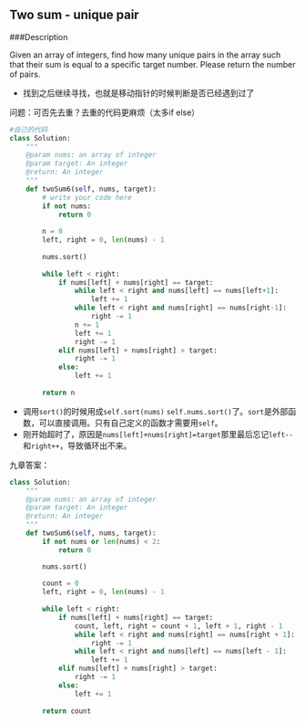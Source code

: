 ## Two sum - unique pair

###Description

Given an array of integers, find how many unique pairs in the array such that their sum is equal to a specific target number. Please return the number of pairs.

- 找到之后继续寻找，也就是移动指针的时候判断是否已经遇到过了

问题：可否先去重？去重的代码更麻烦（太多if else）

```py
#自己的代码
class Solution:
    """
    @param nums: an array of integer
    @param target: An integer
    @return: An integer
    """
    def twoSum6(self, nums, target):
        # write your code here
        if not nums:
            return 0
        
        n = 0 
        left, right = 0, len(nums) - 1 
        
        nums.sort()
        
        while left < right:
            if nums[left] + nums[right] == target:
                while left < right and nums[left] == nums[left+1]:
                    left += 1
                while left < right and nums[right] == nums[right-1]:
                    right -= 1 
                n += 1
                left += 1
                right -= 1 
            elif nums[left] + nums[right] > target:
                right -= 1 
            else:
                left += 1 
        
        return n 
```

- 调用``sort()``的时候用成``self.sort(nums)`` ``self.nums.sort()``了。``sort``是外部函数，可以直接调用。只有自己定义的函数才需要用``self``。
- 刚开始超时了，原因是``nums[left]+nums[right]=target``那里最后忘记``left--``和``right++``，导致循环出不来。

九章答案：


```python
class Solution:
    """
    @param nums: an array of integer
    @param target: An integer
    @return: An integer
    """
    def twoSum6(self, nums, target):
        if not nums or len(nums) < 2:
            return 0

        nums.sort()
        
        count = 0
        left, right = 0, len(nums) - 1
        
        while left < right:
            if nums[left] + nums[right] == target:
                count, left, right = count + 1, left + 1, right - 1
                while left < right and nums[right] == nums[right + 1]:
                    right -= 1
                while left < right and nums[left] == nums[left - 1]:
                    left += 1
            elif nums[left] + nums[right] > target:
                right -= 1
            else:
                left += 1
        
        return count

```




